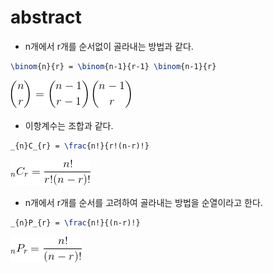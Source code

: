 # abstract

- n개에서 r개를 순서없이 골라내는 방법과 같다.

```latex
\binom{n}{r} = \binom{n-1}{r-1} \binom{n-1}{r}
```

![](dynamic_binomial_coefficient.png)

- 이항계수는 조합과 같다.

```latex
_{n}C_{r} = \frac{n!}{r!(n-r)!}
```

![](dynamic_combination.png)


- n개에서 r개를 순서를 고려하여 골라내는 방법을 순열이라고 한다. 

```latex
_{n}P_{r} = \frac{n!}{(n-r)!}
```

![](dynamic_permutation.png)

